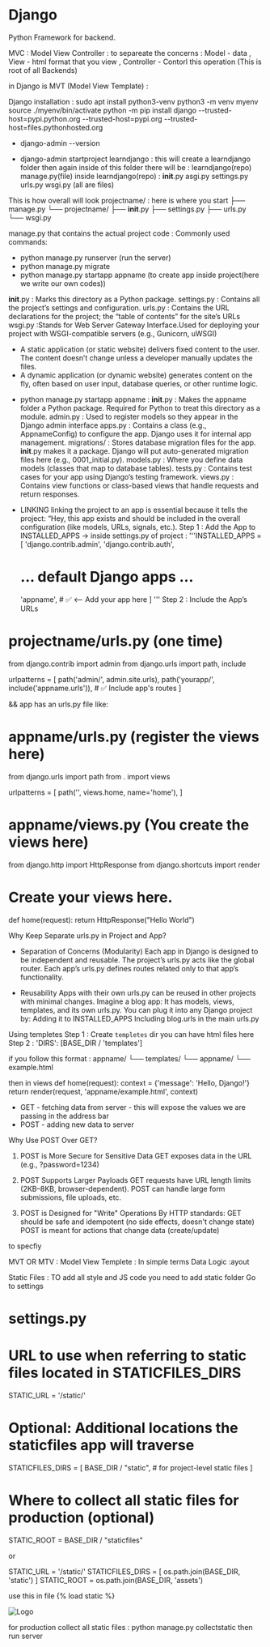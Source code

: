 # Django 

Python Framework for backend. 

MVC : Model View Controller : to separeate the concerns : Model - data , View - html format that you view , Controller - Contorl this operation (This is root of all Backends)

in Django is MVT (Model View Template) : 

Django installation : 
sudo apt install python3-venv
python3 -m venv myenv
source ./myenv/bin/activate
python -m pip install django --trusted-host=pypi.python.org --trusted-host=pypi.org --trusted-host=files.pythonhosted.org
-  django-admin --version

- django-admin startproject learndjango : this will create a learndjango folder then again inside of this folder there will be : learndjango(repo)  manage.py(file) 
inside learndjango(repo) : __init__.py  asgi.py  settings.py  urls.py  wsgi.py (all are files)

This is how overall will look
projectname/ : here is where you start
├── manage.py
└── projectname/
    ├── __init__.py
    ├── settings.py
    ├── urls.py
    └── wsgi.py

manage.py  that contains the actual project code :
 Commonly used commands:
  - python manage.py runserver (run the server)
  - python manage.py migrate
  - python manage.py startapp appname (to create app inside project(here we write our own codes))

__init__.py : Marks this directory as a Python package.
settings.py : Contains all the project’s settings and configuration.
urls.py : Contains the URL declarations for the project; the “table of contents” for the site’s URLs
wsgi.py :Stands for Web Server Gateway Interface.Used for deploying your project with WSGI-compatible servers (e.g., Gunicorn, uWSGI)

* A static application (or static website) delivers fixed content to the user. The content doesn’t change unless a developer manually updates the files.
* A dynamic application (or dynamic website) generates content on the fly, often based on user input, database queries, or other runtime logic.

- python manage.py startapp appname : 
__init__.py : Makes the appname folder a Python package. Required for Python to treat this directory as a module.
admin.py : Used to register models so they appear in the Django admin interface
apps.py : Contains a class (e.g., AppnameConfig) to configure the app. Django uses it for internal app management.
migrations/ : Stores database migration files for the app. __init__.py makes it a package. Django will put auto-generated migration files here (e.g., 0001_initial.py).
models.py : Where you define data models (classes that map to database tables).
tests.py : Contains test cases for your app using Django’s testing framework.
views.py : Contains view functions or class-based views that handle requests and return responses.


* LINKING
linking the project to an app is essential because it tells the project:
“Hey, this app exists and should be included in the overall configuration (like models, URLs, signals, etc.).
Step 1 : Add the App to INSTALLED_APPS -> inside settings.py of project :
'''INSTALLED_APPS = [
    'django.contrib.admin',
    'django.contrib.auth',
    # ... default Django apps ...
    
    'appname',  # ✅ <-- Add your app here
]
'''
Step 2 : Include the App’s URLs
# projectname/urls.py (one time)

from django.contrib import admin
from django.urls import path, include

urlpatterns = [
    path('admin/', admin.site.urls),
    path('yourapp/', include('appname.urls')),  # ✅ Include app's routes
] 

&& 
app has an urls.py file like:

# appname/urls.py (register the views here)

from django.urls import path
from . import views

urlpatterns = [
    path('', views.home, name='home'),
]


# appname/views.py (You create the views here)

from django.http import HttpResponse
from django.shortcuts import render

# Create your views here.
def home(request):
    return HttpResponse("Hello World")


Why Keep Separate urls.py in Project and App?
- Separation of Concerns (Modularity)
Each app in Django is designed to be independent and reusable.
The project’s urls.py acts like the global router.
Each app’s urls.py defines routes related only to that app’s functionality.

- Reusability
Apps with their own urls.py can be reused in other projects with minimal changes.
Imagine a blog app:
It has models, views, templates, and its own urls.py.
You can plug it into any Django project by:
Adding it to INSTALLED_APPS
Including blog.urls in the main urls.py

Using templetes
Step 1 : Create `templetes` dir you can have html files here
Step 2 :  'DIRS': [BASE_DIR / 'templates']

if you follow this format :
 appname/
└── templates/
    └── appname/
        └── example.html

then in views
def home(request):
    context = {'message': 'Hello, Django!'}
    return render(request, 'appname/example.html', context)


* GET - fetching data from server - this will expose the values we are passing in the address bar
* POST - adding new data to server

Why Use POST Over GET?
1. POST is More Secure for Sensitive Data
GET exposes data in the URL (e.g., ?password=1234)

2. POST Supports Larger Payloads
GET requests have URL length limits (2KB–8KB, browser-dependent).
POST can handle large form submissions, file uploads, etc.

3. POST is Designed for "Write" Operations
By HTTP standards:
GET should be safe and idempotent (no side effects, doesn't change state)
POST is meant for actions that change data (create/update)

to specfiy <form method="get" action="/search">

MVT OR MTV : Model View Templete : In simple terms Data Logic :ayout

Static Files :
TO add all style and JS code you need to add static folder
Go to settings 
# settings.py

# URL to use when referring to static files located in STATICFILES_DIRS
STATIC_URL = '/static/'

# Optional: Additional locations the staticfiles app will traverse
STATICFILES_DIRS = [
    BASE_DIR / "static",  # for project-level static files
]

# Where to collect all static files for production (optional)
STATIC_ROOT = BASE_DIR / "staticfiles"

or 

STATIC_URL = '/static/'
STATICFILES_DIRS = [
    os.path.join(BASE_DIR, 'static')
]
STATIC_ROOT = os.path.join(BASE_DIR, 'assets')

use this in file {% load static %}
<link rel="stylesheet" href="{% static 'myapp/style.css' %}">
<img src="{% static 'myapp/logo.png' %}" alt="Logo">
<script src="{% static 'myapp/script.js' %}"></script>

for production collect all static files : python manage.py collectstatic
then run server

